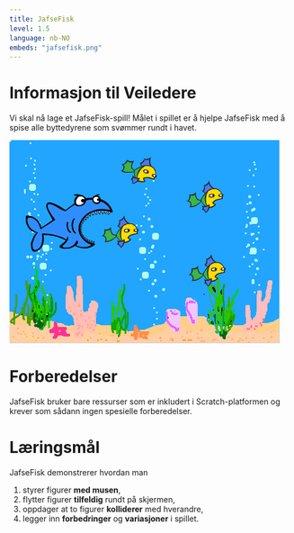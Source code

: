 ```yaml
---
title: JafseFisk
level: 1.5
language: nb-NO
embeds: "jafsefisk.png"
---
```


# Informasjon til Veiledere

Vi skal nå lage et JafseFisk-spill! Målet i spillet er å hjelpe
JafseFisk med å spise alle byttedyrene som svømmer rundt i havet.

![](jafsefisk.png)

# Forberedelser

JafseFisk bruker bare ressurser som er inkludert i Scratch-platformen
og krever som sådann ingen spesielle forberedelser.

# Læringsmål

JafseFisk demonstrerer hvordan man

1. styrer figurer __med musen__,
2. flytter figurer __tilfeldig__ rundt på skjermen,
3. oppdager at to figurer __kolliderer__ med hverandre,
4. legger inn __forbedringer__ og __variasjoner__ i spillet.

